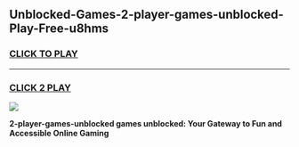 
## Unblocked-Games-2-player-games-unblocked-Play-Free-u8hms
<h3>
<a href="https://premium76.site?title=2-player-games-unblocked&ref=18A1">CLICK TO PLAY</a></h3>
<hr>

<h3>
<a href="https://premium76.site?title=2-player-games-unblocked&ref=18A1">CLICK 2 PLAY</a>
  
</h3>

<a href="https://premium76.site?title=2-player-games-unblocked&ref=18A1"><img src="https://clearcache.store/games.png"></a>


**2-player-games-unblocked games unblocked: Your Gateway to Fun and Accessible Online Gaming**
